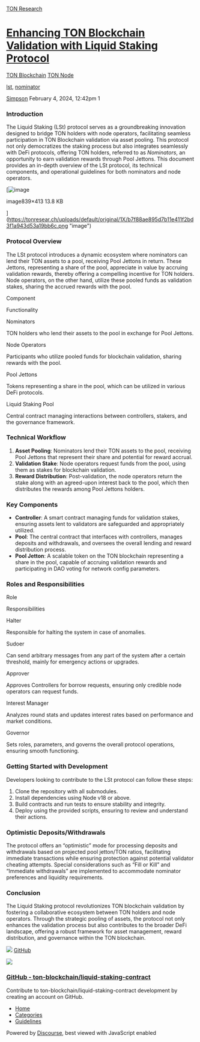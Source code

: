 [TON Research](/)

# [Enhancing TON Blockchain Validation with Liquid Staking Protocol](/t/enhancing-ton-blockchain-validation-with-liquid-staking-protocol/199)

[TON Blockchain](/c/ton-blockchain/build-node/21)  [TON Node](/c/ton-blockchain/build-node/21) 

[lst](https://tonresear.ch/tag/lst), [nominator](https://tonresear.ch/tag/nominator)

    

[Simpson](https://tonresear.ch/u/Simpson)   February 4, 2024, 12:42pm  1

### [](#introduction-1)Introduction

The Liquid Staking (LSt) protocol serves as a groundbreaking innovation designed to bridge TON holders with node operators, facilitating seamless participation in TON Blockchain validation via asset pooling. This protocol not only democratizes the staking process but also integrates seamlessly with DeFi protocols, offering TON holders, referred to as _Nominators_, an opportunity to earn validation rewards through Pool Jettons. This document provides an in-depth overview of the LSt protocol, its technical components, and operational guidelines for both nominators and node operators.

[![image](https://tonresear.ch/uploads/default/original/1X/b7f88ae895d7b11e411f2bd3f1a943d53a19bb6c.png)

image839×413 13.8 KB

](https://tonresear.ch/uploads/default/original/1X/b7f88ae895d7b11e411f2bd3f1a943d53a19bb6c.png "image")

### [](#protocol-overview-2)Protocol Overview

The LSt protocol introduces a dynamic ecosystem where nominators can lend their TON assets to a pool, receiving Pool Jettons in return. These Jettons, representing a share of the pool, appreciate in value by accruing validation rewards, thereby offering a compelling incentive for TON holders. Node operators, on the other hand, utilize these pooled funds as validation stakes, sharing the accrued rewards with the pool.

Component

Functionality

Nominators

TON holders who lend their assets to the pool in exchange for Pool Jettons.

Node Operators

Participants who utilize pooled funds for blockchain validation, sharing rewards with the pool.

Pool Jettons

Tokens representing a share in the pool, which can be utilized in various DeFi protocols.

Liquid Staking Pool

Central contract managing interactions between controllers, stakers, and the governance framework.

### [](#technical-workflow-3)Technical Workflow

1.  **Asset Pooling**: Nominators lend their TON assets to the pool, receiving Pool Jettons that represent their share and potential for reward accrual.
2.  **Validation Stake**: Node operators request funds from the pool, using them as stakes for blockchain validation.
3.  **Reward Distribution**: Post-validation, the node operators return the stake along with an agreed-upon interest back to the pool, which then distributes the rewards among Pool Jettons holders.

### [](#key-components-4)Key Components

*   **Controller**: A smart contract managing funds for validation stakes, ensuring assets lent to validators are safeguarded and appropriately utilized.
*   **Pool**: The central contract that interfaces with controllers, manages deposits and withdrawals, and oversees the overall lending and reward distribution process.
*   **Pool Jetton**: A scalable token on the TON blockchain representing a share in the pool, capable of accruing validation rewards and participating in DAO voting for network config parameters.

### [](#roles-and-responsibilities-5)Roles and Responsibilities

Role

Responsibilities

Halter

Responsible for halting the system in case of anomalies.

Sudoer

Can send arbitrary messages from any part of the system after a certain threshold, mainly for emergency actions or upgrades.

Approver

Approves Controllers for borrow requests, ensuring only credible node operators can request funds.

Interest Manager

Analyzes round stats and updates interest rates based on performance and market conditions.

Governor

Sets roles, parameters, and governs the overall protocol operations, ensuring smooth functioning.

### [](#getting-started-with-development-6)Getting Started with Development

Developers looking to contribute to the LSt protocol can follow these steps:

1.  Clone the repository with all submodules.
2.  Install dependencies using Node v18 or above.
3.  Build contracts and run tests to ensure stability and integrity.
4.  Deploy using the provided scripts, ensuring to review and understand their actions.

### [](#optimistic-depositswithdrawals-7)Optimistic Deposits/Withdrawals

The protocol offers an “optimistic” mode for processing deposits and withdrawals based on projected pool jetton/TON ratios, facilitating immediate transactions while ensuring protection against potential validator cheating attempts. Special considerations such as “Fill or Kill” and “Immediate withdrawals” are implemented to accommodate nominator preferences and liquidity requirements.

### [](#conclusion-8)Conclusion

The Liquid Staking protocol revolutionizes TON blockchain validation by fostering a collaborative ecosystem between TON holders and node operators. Through the strategic pooling of assets, the protocol not only enhances the validation process but also contributes to the broader DeFi landscape, offering a robust framework for asset management, reward distribution, and governance within the TON blockchain.

![](https://github.githubassets.com/favicons/favicon.svg) [GitHub](https://github.com/ton-blockchain/liquid-staking-contract)

![](https://tonresear.ch/uploads/default/optimized/1X/5faf569fa606749fb5348f2eefc7bb63a1f82e91_2_690x345.png)

### [GitHub - ton-blockchain/liquid-staking-contract](https://github.com/ton-blockchain/liquid-staking-contract)

Contribute to ton-blockchain/liquid-staking-contract development by creating an account on GitHub.

 

*   [Home](/)
*   [Categories](/categories)
*   [Guidelines](/guidelines)

Powered by [Discourse](https://www.discourse.org), best viewed with JavaScript enabled